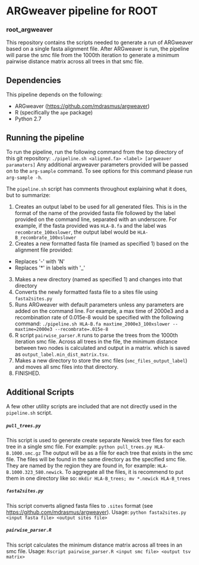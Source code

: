 # ARGweaver pipeline for ROOT
### root_argweaver

This repository contains the scripts needed to generate a run of ARGweaver based on a single fasta alignment file. After 
ARGweaver is run, the pipeline will parse the smc file from the 1000th iteration to generate a minimum pairwise distance 
matrix across all trees in that smc file.

## Dependencies

This pipeline depends on the following:
- ARGweaver (https://github.com/mdrasmus/argweaver)
- R (specifically the `ape` package)
- Python 2.7

## Running the pipeline

To run the pipeline, run the following command from the top directory of this git repository:
   `./pipeline.sh <aligned.fa> <label> [argweaver paramaters]`
Any additional argweaver parameters provided will be passed on to the `arg-sample` command. To see options for this command 
please run `arg-sample -h`.

The `pipeline.sh` script has comments throughout explaining what it does, but to summarize:
1. Creates an output label to be used for all generated files. This is in the format of the name of the provided fasta file followed by the label provided on the command line, separated with an underscore. For example, if the fasta provided was `HLA-B.fa` and the label was `recombrate_100xslower`, the output label would be `HLA-B_recombrate_100xslower`
2. Creates a new formatted fasta file (named as specified 1) based on the alignment file provided:
  - Replaces '-' with 'N'
  - Replaces '*' in labels with '_'
3. Makes a new directory (named as specified 1) and changes into that directory
4. Converts the newly formatted fasta file to a sites file using `fasta2sites.py`
5. Runs ARGweaver with default parameters unless any parameters are added on the command line. For example, a max time of 2000e3 and a recombination rate of 0.015e-8 would be specified with the following command:
  `./pipeline.sh HLA-B.fa maxtime_2000e3_100xslower --maxtime=2000e3 --recombrate=.015e-8`
6. R script `pairwise_parser.R` runs to parse the trees from the 1000th iteration smc file. Across all trees in the file, the minimum distance between two nodes is calculated and output in a matrix. which is saved as `output_label.min_dist_matrix.tsv`.
7. Makes a new directory to store the smc files (`smc_files_output_label`) and moves all smc files into that directory.
8. FINISHED.

## Additional Scripts

A few other utility scripts are included that are not directly used in the `pipeline.sh` script.

##### `pull_trees.py`
This script is used to generate create separate Newick tree files for each tree in a single smc file. For example:
   `python pull_trees.py HLA-B.1000.smc.gz`
The output will be as a file for each tree that exists in the smc file. The files will be found in the same directory as the 
specified smc file. They are named by the region they are found in, for example: `HLA-B.1000.323_580.newick`. To aggregate all 
the files, it is recommend to put them in one directory like so:
   `mkdir HLA-B_trees; mv *.newick HLA-B_trees`

##### `fasta2sites.py`
This script converts aligned fasta files to `.sites` format (see https://github.com/mdrasmus/argweaver). Usage:
   `python fasta2sites.py <input fasta file> <output sites file>`
   
##### `pairwise_parser.R`
This script calculates the minimum distance matrix across all trees in an smc file. Usage:
   `Rscript pairwise_parser.R <input smc file> <output tsv matrix>`

